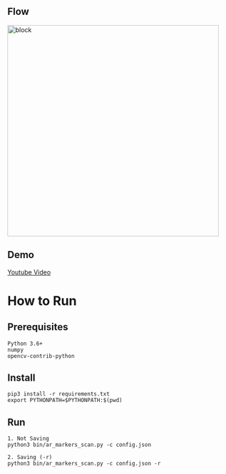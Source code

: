 ## Flow
<img width="474" alt="block" src="https://user-images.githubusercontent.com/42403593/120899336-313f5800-c66a-11eb-804d-4201e4a257cb.png">

## Demo
[Youtube Video](https://youtu.be/EKHga1Zcs-M)

# How to Run

## Prerequisites
```
Python 3.6+
numpy
opencv-contrib-python
```

## Install
```
pip3 install -r requirements.txt
export PYTHONPATH=$PYTHONPATH:$(pwd)
```

## Run
```
1. Not Saving
python3 bin/ar_markers_scan.py -c config.json

2. Saving (-r)
python3 bin/ar_markers_scan.py -c config.json -r

```
